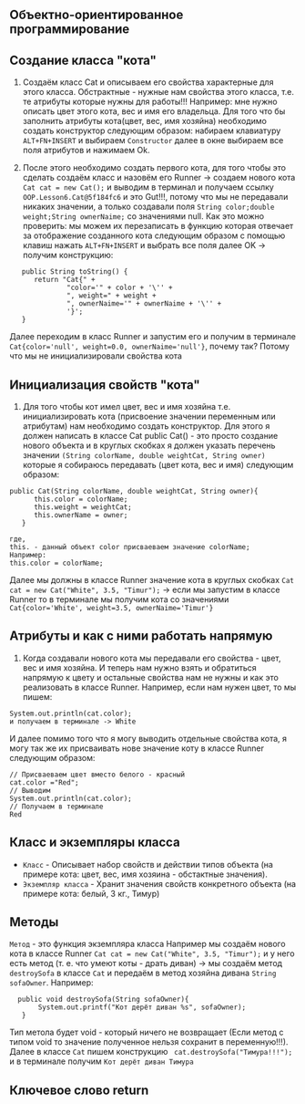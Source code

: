 ## Объектно-ориентированное программирование
## Создание класса "кота"

1. Создаём класс Cat и описываем его свойства характерные для этого класса. 
Обстрактные - нужные нам свойства этого класса, т.е. те атрибуты которые нужны для работы!!!
Например: мне нужно описать цвет этого кота, вес и имя его владельца.
Для того что бы заполнить атрибуты кота(цвет, вес, имя хозяйна) необходимо создать конструктор 
следующим образом: набираем клавиатуру ```ALT+FN+INSERT``` и выбираем ```Constructor``` далее в окне
выбираем все поля атрибутов и нажимаем Ok.

2. После этого необходимо создать первого кота, для того чтобы это сделать 
создаём класс и назовём его Runner -> создаем нового кота ```Cat cat = new Cat();```
и выводим в терминал и получаем ссылку ```OOP.Lesson6.Cat@5f184fc6``` и это Gut!!!, потому что мы не передавали 
никаких значении, а только создавали поля ```String color;double weight;String ownerNaime;``` со значениями null.
Как это можно проверить: мы можем их перезаписать в функцию которая отвечает за
отображение созданного кота следующим образом с помощью клавиш нажать
```ALT+FN+INSERT``` и выбрать все поля далее OK -> получим конструкцию:
``` @Override
   public String toString() {
      return "Cat{" +
              "color='" + color + '\'' +
              ", weight=" + weight +
              ", ownerNaime='" + ownerNaime + '\'' +
              '}';
   }
   ```
Далее переходим в класс Runner и запустим его и получим в терминале ```Cat{color='null', weight=0.0, ownerNaime='null'}```,
почему так? Потому что мы не инициализировали свойства кота

## Инициализация свойств "кота"

1. Для того чтобы кот имел цвет, вес и имя хозяйна т.е. инициализировать кота (присвоение значении переменным или атрибутам)
нам необходимо создать конструктор. Для этого я должен написать в классе Cat
 public Cat() - это просто создание нового объекта и в круглых скобках я должен указать перечень значении
```(String colorName, double weightCat, String owner)``` 
которые я собираюсь передавать (цвет кота, вес и имя) следующим образом:
```
public Cat(String colorName, double weightCat, String owner){
      this.color = colorName;
      this.weight = weightCat;
      this.ownerName = owner;
   }
```
```
где, 
this. - данный объект color присваеваем значение colorName;
Например:
this.color = colorName;
```
Далее мы должны в классе Runner значение кота в круглых скобках 
```Cat cat = new Cat("White", 3.5, "Timur");``` -> 
если мы запустим в классе Runner то в терминале мы получим кота со значениями 
```Cat{color='White', weight=3.5, ownerNaime='Timur'}```

## Атрибуты и как с ними работать напрямую

1. Когда создавали нового кота мы передавали его свойства - цвет, вес и имя хозяйна.
И теперь нам нужно взять и обратиться напрямую к цвету и остальные свойства нам не нужны
и как это реализовать в классе Runner. Например, если нам нужен цвет, то мы пишем:
```
System.out.println(cat.color);
и получаем в терминале -> White
```
И далее помимо того что я могу выводить отдельные свойства кота, я могу так же их 
присваивать нове значение коту в классе Runner следующим образом:
```
// Присваеваем цвет вместо белого - красный
cat.color ="Red"; 
// Выводим
System.out.println(cat.color);
// Получаем в терминале
Red
```
## Класс и экземпляры класса

* `Класс` - Описывает набор свойств и действии типов объекта
  (на примере кота: цвет, вес, имя хозяина - обстактные значения).
* `Экземпляр класса` - Хранит значения свойств конкретного объекта
  (на примере кота: белый, 3 кг., Тимур)

## Методы

`Метод` - это функция экземпляра класса
Например мы создаём нового кота в классе Runner `Cat cat = new Cat("White", 3.5, "Timur");`
и у него есть метод (т. е. что умеют коты - драть диван) -> мы создаём метод `destroySofa` в классе 
`Cat` и передаём в метод хозяйна дивана `String sofaOwner`. Например:
```
  public void destroySofa(String sofaOwner){
       System.out.printf("Кот дерёт диван %s", sofaOwner);
   }

```
Тип метола будет void - который ничего не возвращает (Если метод с типом void то значение 
полученное нельзя сохранит в переменную!!!). Далее в классе `Cat` пишем конструкцию ` cat.destroySofa("Тимура!!!");`
и в терминале получим `Кот дерёт диван Тимура`

## Ключевое слово return


